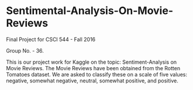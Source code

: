 # Sentimental-Analysis-On-Movie-Reviews
Final Project for CSCI 544 - Fall 2016

Group No. - 36.

This is our project work for Kaggle on the topic: Sentiment-Analysis on Movie Reviews. 
The Movie Reviews have been obtained from the Rotten Tomatoes dataset. 
We are asked to classify these on a scale of five values: negative, somewhat negative, neutral, somewhat positive, and positive.

